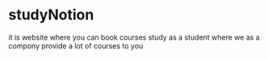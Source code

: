 # studyNotion
 it is website where you can book courses study as a student where we as a compony provide a lot of courses to you 
